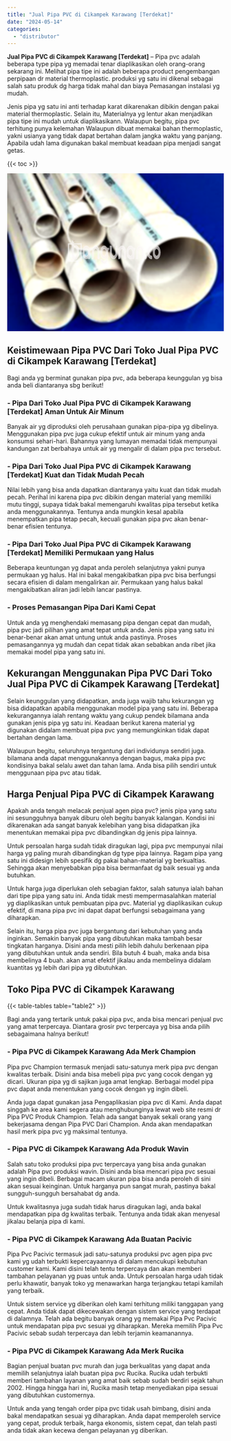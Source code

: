 ```yaml
---
title: "Jual Pipa PVC di Cikampek Karawang [Terdekat]"
date: "2024-05-14"
categories: 
  - "distributor"
---
```


**Jual Pipa PVC di Cikampek Karawang \[Terdekat\]** – Pipa pvc adalah beberapa type pipa yg memadai tenar diaplikasikan oleh orang-orang sekarang ini. Melihat pipa tipe ini adalah beberapa product pengembangan perpipaan dr material thermoplastic. produksi yg satu ini dikenal sebagai salah satu produk dg harga tidak mahal dan biaya Pemasangan instalasi yg mudah.

Jenis pipa yg satu ini anti terhadap karat dikarenakan dibikin dengan pakai material thermoplastic. Selain itu, Materialnya yg lentur akan menjadikan pipa tipe ini mudah untuk diaplikasikann. Walaupun begitu, pipa pvc terhitung punya kelemahan Walaupun dibuat memakai bahan thermoplastic, yakni usianya yang tidak dapat bertahan dalam jangka waktu yang panjang. Apabila udah lama digunakan bakal membuat keadaan pipa menjadi sangat getas.

{{< toc >}}

![Jual Pipa PVC di Cikampek Karawang [Terdekat]](/images/jaul-pipa-pvc-13.png)

## Keistimewaan Pipa PVC Dari Toko Jual Pipa PVC di Cikampek Karawang \[Terdekat\]

Bagi anda yg berminat gunakan pipa pvc, ada beberapa keunggulan yg bisa anda beli diantaranya sbg berikut!

### \- Pipa Dari Toko Jual Pipa PVC di Cikampek Karawang \[Terdekat\] Aman Untuk Air Minum

Banyak air yg diproduksi oleh perusahaan gunakan pipa-pipa yg dibelinya. Menggunakan pipa pvc juga cukup efektif untuk air minum yang anda konsumsi sehari-hari. Bahannya yang lumayan memadai tidak mempunyai kandungan zat berbahaya untuk air yg mengalir di dalam pipa pvc tersebut.

### \- Pipa Dari Toko Jual Pipa PVC di Cikampek Karawang \[Terdekat\] Kuat dan Tidak Mudah Pecah

Nilai lebih yang bisa anda dapatkan diantaranya yaitu kuat dan tidak mudah pecah. Perihal ini karena pipa pvc dibikin dengan material yang memiliki mutu tinggi, supaya tidak bakal memengaruhi kwalitas pipa tersebut ketika anda menggunakannya. Tentunya anda mungkin kesal apabila menempatkan pipa tetap pecah, kecuali gunakan pipa pvc akan benar-benar efisien tentunya.

### \- Pipa Dari Toko Jual Pipa PVC di Cikampek Karawang \[Terdekat\] Memiliki Permukaan yang Halus

Beberapa keuntungan yg dapat anda peroleh selanjutnya yakni punya permukaan yg halus. Hal ini bakal mengakibatkan pipa pvc bisa berfungsi secara efisien di dalam mengalirkan air. Permukaan yang halus bakal mengakibatkan aliran jadi lebih lancar pastinya.

### \- Proses Pemasangan Pipa Dari Kami Cepat

Untuk anda yg menghendaki memasang pipa dengan cepat dan mudah, pipa pvc jadi pilihan yang amat tepat untuk anda. Jenis pipa yang satu ini benar-benar akan amat untung untuk anda pastinya. Proses pemasangannya yg mudah dan cepat tidak akan sebabkan anda ribet jika memakai model pipa yang satu ini.

## Kekurangan Menggunakan Pipa PVC Dari Toko Jual Pipa PVC di Cikampek Karawang \[Terdekat\]

Selain keunggulan yang didapatkan, anda juga wajib tahu kekurangan yg bisa didapatkan apabila menggunakan model pipa yang satu ini. Beberapa kekurangannya ialah rentang waktu yang cukup pendek bilamana anda gunakan jenis pipa yg satu ini. Keadaan berikut karena material yg digunakan didalam membuat pipa pvc yang memungkinkan tidak dapat bertahan dengan lama.

Walaupun begitu, seluruhnya tergantung dari individunya sendiri juga. bilamana anda dapat menggunakannya dengan bagus, maka pipa pvc kondisinya bakal selalu awet dan tahan lama. Anda bisa pilih sendiri untuk menggunaan pipa pvc atau tidak.

## Harga Penjual Pipa PVC di Cikampek Karawang

Apakah anda tengah melacak penjual agen pipa pvc? jenis pipa yang satu ini sesungguhnya banyak diburu oleh begitu banyak kalangan. Kondisi ini dikarenakan ada sangat banyak kelebihan yang bisa didapatkan jika menentukan memakai pipa pvc dibandingkan dg jenis pipa lainnya.

Untuk persoalan harga sudah tidak diragukan lagi, pipa pvc mempunyai nilai harga yg paling murah dibandingkan dg type pipa lainnya. Ragam pipa yang satu ini didesign lebih spesifik dg pakai bahan-material yg berkualtias. Sehingga akan menyebabkan pipa bisa bermanfaat dg baik sesuai yg anda butuhkan.

Untuk harga juga diperlukan oleh sebagian faktor, salah satunya ialah bahan dari tipe pipa yang satu ini. Anda tidak mesti mempermasalahkan material yg diaplikasikan untuk pembuatan pipa pvc. Material yg diaplikasikan cukup efektif, di mana pipa pvc ini dapat dapat berfungsi sebagaimana yang diharapkan.

Selain itu, harga pipa pvc juga bergantung dari kebutuhan yang anda inginkan. Semakin banyak pipa yang dibutuhkan maka tambah besar tingkatan harganya. Disini anda mesti pilih lebih dahulu berkenaan pipa yang dibutuhkan untuk anda sendiri. Bila butuh 4 buah, maka anda bisa membelinya 4 buah. akan amat efektif jikalau anda membelinya didalam kuantitas yg lebih dari pipa yg dibutuhkan.

## Toko Pipa PVC di Cikampek Karawang

{{< table-tables table="table2" >}}

Bagi anda yang tertarik untuk pakai pipa pvc, anda bisa mencari penjual pvc yang amat terpercaya. Diantara grosir pvc terpercaya yg bisa anda pilih sebagaimana halnya berikut!

### \- Pipa PVC di Cikampek Karawang Ada Merk Champion

Pipa pvc Champion termasuk menjadi satu-satunya merk pipa pvc dengan kwalitas terbaik. Disini anda bisa mebeli pipa pvc yang cocok dengan yg dicari. Ukuran pipa yg di sajikan juga amat lengkap. Berbagai model pipa pvc dapat anda menentukan yang cocok dengan yg ingin dibeli.

Anda juga dapat gunakan jasa Pengaplikasian pipa pvc di Kami. Anda dapat singgah ke area kami segera atau menghubunginya lewat web site resmi dr Pipa PVC Produk Champion. Telah ada sangat banyak sekali orang yang bekerjasama dengan Pipa PVC Dari Champion. Anda akan mendapatkan hasil merk pipa pvc yg maksimal tentunya.

### \- Pipa PVC di Cikampek Karawang Ada Produk Wavin

Salah satu toko produksi pipa pvc terpercaya yang bisa anda gunakan adalah Pipa pvc produksi wavin. Disini anda bisa mencari pipa pvc sesuai yang ingin dibeli. Berbagai macam ukuran pipa bisa anda peroleh di sini akan sesuai keinginan. Untuk harganya pun sangat murah, pastinya bakal sungguh-sungguh bersahabat dg anda.

Untuk kwalitasnya juga sudah tidak harus diragukan lagi, anda bakal mendapatkan pipa dg kwalitas terbaik. Tentunya anda tidak akan menyesal jikalau belanja pipa di kami.

### \- Pipa PVC di Cikampek Karawang Ada Buatan Pacivic

Pipa Pvc Pacivic termasuk jadi satu-satunya produksi pvc agen pipa pvc kami yg udah terbukti kepercayaannya di dalam mencukupi kebutuhan customer kami. Kami disini telah tentu terpercaya dan akan memberi tambahan pelayanan yg puas untuk anda. Untuk persoalan harga udah tidak perlu khawatir, banyak toko yg menawarkan harga terjangkau tetapi kamilah yang terbaik.

Untuk sistem service yg diberikan oleh kami terhitung miliki tanggapan yang cepat. Anda tidak dapat dikecewakan dengan sistem service yang terdapat di dalamnya. Telah ada begitu banyak orang yg memakai Pipa Pvc Pacivic untuk mendapatan pipa pvc sesuai yg diharapkan. Mereka memilih Pipa Pvc Pacivic sebab sudah terpercaya dan lebih terjamin keamanannya.

### \- Pipa PVC di Cikampek Karawang Ada Merk Rucika

Bagian penjual buatan pvc murah dan juga berkualitas yang dapat anda memilih selanjutnya ialah buatan pipa pvc Rucika. Rucika udah terbukti memberi tambahan layanan yang amat baik sebab sudah berdiri sejak tahun 2002. Hingga hingga hari ini, Rucika masih tetap menyediakan pipa sesuai yang dibutuhkan customernya.

Untuk anda yang tengah order pipa pvc tidak usah bimbang, disini anda bakal mendapatkan sesuai yg diharapkan. Anda dapat memperoleh service yang cepat, produk terbaik, harga ekonomis, sistem cepat, dan telah pasti anda tidak akan kecewa dengan pelayanan yg diberikan.
